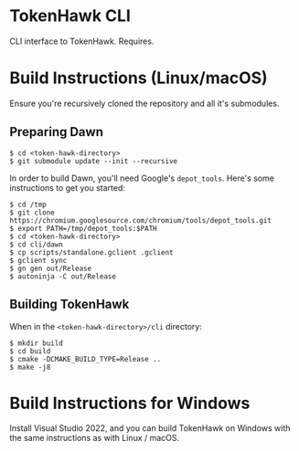 # TokenHawk CLI

CLI interface to TokenHawk. Requires.

# Build Instructions (Linux/macOS)

Ensure you're recursively cloned the repository and all it's submodules.

## Preparing Dawn

```
$ cd <token-hawk-directory>
$ git submodule update --init --recursive
```

In order to build Dawn, you'll need Google's `depot_tools`. Here's some instructions to get you started:

```
$ cd /tmp
$ git clone https://chromium.googlesource.com/chromium/tools/depot_tools.git
$ export PATH=/tmp/depot_tools:$PATH
$ cd <token-hawk-directory>
$ cd cli/dawn
$ cp scripts/standalone.gclient .gclient
$ gclient sync
$ gn gen out/Release
$ autoninja -C out/Release
```

## Building TokenHawk

When in the `<token-hawk-directory>/cli` directory:

```
$ mkdir build
$ cd build
$ cmake -DCMAKE_BUILD_TYPE=Release ..
$ make -j8
```

# Build Instructions for Windows

Install Visual Studio 2022, and you can build TokenHawk on Windows with the same instructions as with Linux / macOS.
